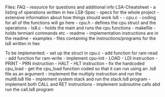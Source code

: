Files:
    FAQ - resource for questions and additional info
    LSA-Cheatsheet - a listing of operations written in hex
    LS8-Spec - specs for the whole project - extensive information about how things should work
    ls8 -
        - cpu.c - coding for all of the functions will go here
        - cpu.h - defines the cpu struct and the operations
        - ls8.c - holds the main and runs the cpu functions
        - makefile - holds termianl commands etc
        - readme - implementation instructions are in the readme
        - examples - files containing the instructions/programs for the ls8 written in hex

To be implemented: 
    - set up the struct in cpu.c
    - add function for ram-read
    - add function for ram-write
    - implement cpu-init
    - LOAD - LDI instruction
    - PRINT - PRN instruction
    - HALT - HLT instruction
    - fix the hardcoded cpu_load
    - get the cpu_load function coded so that it can run using an .ls8 file as an argument
    - implement the multiply instruction and run the mult8.ls8 file
    - implement system stack and run the stack.ls8 program
    - implement both CALL and RET instructions
    - implement subroutine calls abd run the call.ls8 program 
